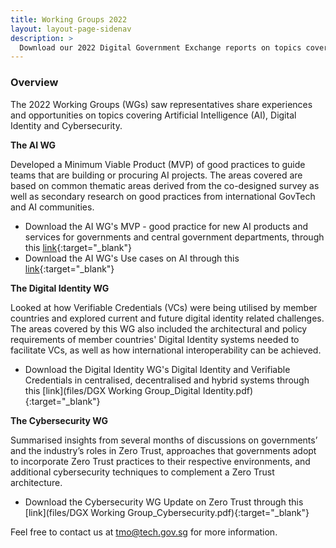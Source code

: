```yaml
---
title: Working Groups 2022
layout: layout-page-sidenav
description: >
  Download our 2022 Digital Government Exchange reports on topics covering Artificial Intelligence, Digital Identity and Cybersecurity now!
---
```


### Overview

The 2022 Working Groups (WGs) saw representatives share experiences and opportunities on topics covering Artificial Intelligence (AI), Digital Identity and Cybersecurity.

**The AI WG** 

Developed a Minimum Viable Product (MVP) of good practices to guide teams that are building or procuring AI projects. The areas covered are based on common thematic areas derived from the co-designed survey as well as secondary research on good practices from international GovTech and AI communities. 

- Download the AI WG's MVP - good practice for new AI products and services for governments and central government departments, through this [link](files/mvp-ai-good-practice-for-governments-and-central-govt-departments.pdf){:target="_blank"}
- Download the AI WG's Use cases on AI through this [link](files/dgx-2022-ai-group-use-cases.pdf){:target="_blank"}

**The Digital Identity WG** 

Looked at how Verifiable Credentials (VCs) were being utilised by member countries and explored current and future digital identity related challenges. The areas covered by this WG also included the architectural and policy requirements of member countries' Digital Identity systems needed to facilitate VCs, as well as how international interoperability can be achieved. 

- Download the Digital Identity WG's Digital Identity and Verifiable Credentials in centralised, decentralised and hybrid systems through this [link](files/DGX Working Group_Digital Identity.pdf){:target="_blank"}

**The Cybersecurity WG** 

Summarised insights from several months of discussions on governments’ and the industry’s roles in Zero Trust, approaches that governments adopt to incorporate Zero Trust practices to their respective environments, and additional cybersecurity techniques to complement a Zero Trust architecture.

- Download the Cybersecurity WG Update on Zero Trust through this [link](files/DGX Working Group_Cybersecurity.pdf){:target="_blank"}

Feel free to contact us at <tmo@tech.gov.sg> for more information.
